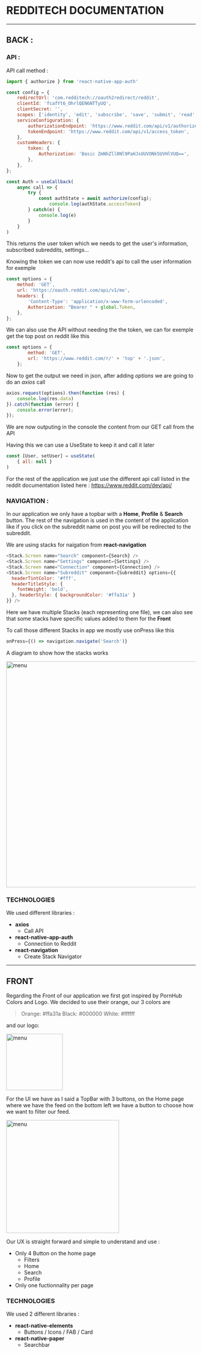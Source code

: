 # REDDITECH DOCUMENTATION

- - - -

## BACK :
    
### API :

API call method :

```js
import { authorize } from 'react-native-app-auth'

const config = {
    redirectUrl: 'com.redditech://oauth2redirect/reddit',
    clientId: 'fcafYt6_OhrlQEN6NTTyUQ',
    clientSecret: '',
    scopes: ['identity', 'edit', 'subscribe', 'save', 'submit', 'read', 'modconfig', 'account', 'vote', 'flair', 'mysubreddits'],
    serviceConfiguration: {
        authorizationEndpoint: 'https://www.reddit.com/api/v1/authorize.compact',
        tokenEndpoint: 'https://www.reddit.com/api/v1/access_token',
    },
    customHeaders: {
        token: {
            Authorization: 'Basic ZmNhZll0Nl9PaHJsUUVONk5UVHlVUQ==',
        },
    },
};

const Auth = useCallback(
    async call => {
        try {
            const authState = await authorize(config);
                console.log(authState.accessToken)
        } catch(e) {
            console.log(e)
        }
    }
)
```
This returns the user token which we needs to get the user's information, subscribed subreddits, settings...

Knowing the token we can now use reddit's api to call the user information for exemple
```js
const options = {
    method: 'GET',
    url: 'https://oauth.reddit.com/api/v1/me',
    headers: {
        'Content-Type': 'application/x-www-form-urlencoded',
        Authorization: "Bearer " + global.Token,
    },
};
```

We can also use the API without needing the the token, we can for exemple get the top post on reddit like this
```js
const options = {
        method: 'GET',
        url: 'https://www.reddit.com/r/' + 'top' + '.json',
    };
```

Now to get the output we need in json, after adding *options* we are going to do an *axios* call
```js
axios.request(options).then(function (res) {
    console.log(res.data)
}).catch(function (error) {
    console.error(error);
});
```
We are now outputing in the console the content from our GET call from the API

Having this we can use a UseState to keep it and call it later
```js
const [User, setUser] = useState(
    { all: null }
)
```

For the rest of the application we just use the different api call listed in the reddit documentation listed here : https://www.reddit.com/dev/api/

### NAVIGATION :

In our application we only have a topbar with a **Home**, **Profile** & **Search** button. The rest of the navigation is used in the content of the application like if you click on the subreddit name on post you will be redirected to the subreddit.

We are using stacks for naigation from **react-navigation**
```js
<Stack.Screen name="Search" component={Search} />
<Stack.Screen name="Settings" component={Settings} />
<Stack.Screen name="Connection" component={Connection} />
<Stack.Screen name="Subreddit" component={Subreddit} options={{
  headerTintColor: '#fff',
  headerTitleStyle: {
    fontWeight: 'bold',
  }, headerStyle: { backgroundColor: '#ffa31a' }
}} />
```
Here we have multiple Stacks (each representing one file), we can also see that some stacks have specific values added to them for the **Front**

To call those different Stacks in app we mostly use onPress like this
```js
onPress={() => navigation.navigate('Search')}
```
A diagram to show how the stacks works

<img width="600" alt="menu" src="https://www.kaliop.com//app/uploads/2020/05/React-Navigation-Navigate-with-ease.png">

### TECHNOLOGIES

We used different libraries :
- **axios**
    - Call API
- **react-native-app-auth**
    - Connection to Reddit
- **react-navigation**
    - Create Stack Navigator

- - - -

## FRONT

Regarding the Front of our application we first got inspired by PornHub Colors and Logo. We decided to use their orange, our 3 colors are
> Orange: #ffa31a
> Black:  #000000
> White:  #ffffff

and our logo:

<img width="150" alt="menu" src="https://user-images.githubusercontent.com/63443236/139917946-6cbcb1e7-8ab8-4315-b152-2ff9cc8472ca.png">

For the UI we have as I said a TopBar with 3 buttons, on the Home page where we have the feed on the bottom left we have a button to choose how we want to filter our feed.

<img width="300" alt="menu" src="https://user-images.githubusercontent.com/63443236/139919405-733473b8-cc60-4937-a6d3-52aefdbb1b3e.jpg">

Our UX is straight forward and simple to understand and use :
- Only 4 Button on the home page
    - Filters
    - Home
    - Search
    - Profile
 - Only one fuctionnality per page

### TECHNOLOGIES

We used 2 different libraries :
- **react-native-elements**
    - Buttons / Icons / FAB / Card
- **react-native-paper**
    - Searchbar
